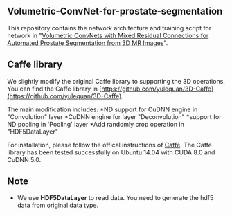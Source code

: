 ## Volumetric-ConvNet-for-prostate-segmentation

This repository contains the network architecture and training script for network in "[Volumetric ConvNets with Mixed Residual Connections for Automated Prostate Segmentation from 3D MR Images](http://appsrv.cse.cuhk.edu.hk/~lqyu/papers/AAAI17_Prostate.pdf)".

## Caffe library

We slightly modify the original Caffe library to supporting the 3D operations. You can find the Caffe library in [https://github.com/yulequan/3D-Caffe](https://github.com/yulequan/3D-Caffe).

The main modification includes:
*ND support for CuDNN engine in "Convolution" layer 
*CuDNN engine for layer "Deconvolution"
*support for ND pooling in 'Pooling' layer
*Add randomly crop operation in "HDF5DataLayer"

For installation, please follow the offical instructions of [Caffe](http://caffe.berkeleyvision.org/installation.html).
The Caffe library has been tested successfully on Ubuntu 14.04 with CUDA 8.0 and CuDNN 5.0.

## Note
- We use **HDF5DataLayer** to read data. You need to  generate the hdf5 data from original data type.

